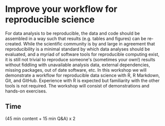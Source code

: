# Improve your workflow for reproducible science

For data analysis to be reproducible, the data and code should be assembled in a way such that results (e.g. tables and figures) can be re-created. While the scientific community is by and large in agreement that reproducibility is a minimal standard by which data analyses should be evaluated, and a myriad of software tools for reproducible computing exist, it is still not trivial to reproduce someone's (sometimes your own!) results without fiddling with unavailable analysis data, external dependencies, missing packages, out of date software, etc. In this workshop we will demonstrate a workflow for reproducible data science with R, R Markdown, Git, and GitHub. Experience with R is expected but familiarity with the other tools is not required. The workshop will consist of demonstrations and hands-on exercises.

## Time

(45 min content + 15 min Q&A) x 2

